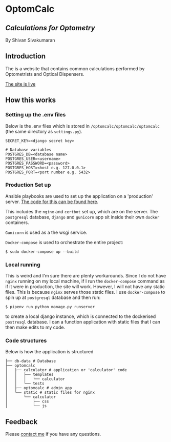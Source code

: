 # OptomCalc
*Calculations for Optometry*
---
By Shivan Sivakumaran

## Introduction

The is a website that contains common calculations performed by Optometrists and Optical Dispensers.

[The site is live](https://optomcalc.shivan.xyz)

## How this works

### Setting up the .env files

Below is the .env files which is stored in `/optomcalc/optomcalc/optomcalc` (the same directory as `settings.py`).

```
SECRET_KEY=<django secret key> 
  
# Database variables 
POSTGRES_DB=<database name>
POSTGRES_USER=<username>
POSTGRES_PASSWORD=<password>
POSTGRES_HOST=<host e.g. 127.0.0.1>
POSTGRES_PORT=<port number e.g. 5432>
```


### Production Set up

Ansible playbooks are used to set up the application on a 'production' server. [The code for this can be found here](https://github.com/shivans93/ansible).

This includes the `nginx` and `certbot` set up, which are on the server. The `postgresql` database, `django` and `gunicorn` app sit inside their own `docker` containers.

`Gunicorn` is used as a the wsgi service.

`Docker-compose` is used to orchestrate the entire project:
```
$ sudo docker-compose up --build
```

### Local running

This is weird and I'm sure there are plenty workarounds. Since I do not have `nginx` running on my local machine, if I run the `docker-compose` command as if it were in production, the site will work. However, I will not have any static files. This is because `nginx` serves those static files. I use `docker-compose` to spin up at `postgresql` database and then run:
```
$ pipenv run python manage.py runserver
```
to create a local django instance, which is connected to the dockerised `postresql` database. I can a function application with static files that I can then make edits to my code.

### Code structures

Below is how the application is structured

```
├── db-data # Database
├── optomcalc
│   ├── calculator # application or 'calculator' code
│   │   ├── templates
│   │   │   └── calculator
│   │   └── tests
│   ├── optomcalc # admin app
│   └── static # static files for nginx
│       └── calculator
│           ├── css
│           └── js

```
## Feedback

Please [contact me](mailto:shivan@shivansivakumaran.com) if you have any questions.
